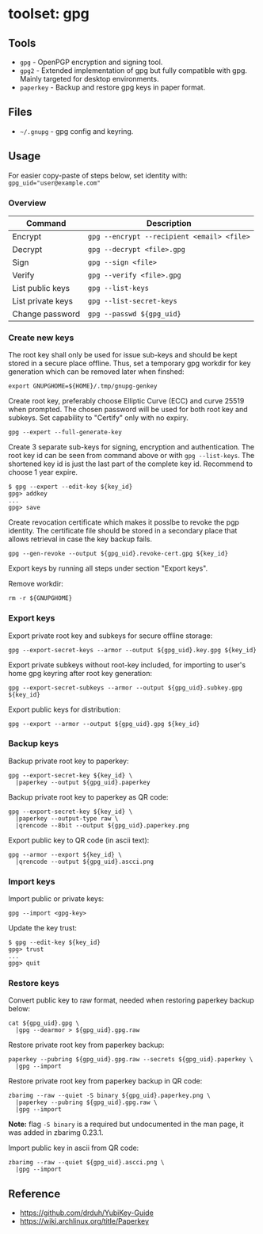 # toolset: gpg

## Tools

* `gpg` - OpenPGP encryption and signing tool.
* `gpg2` - Extended implementation of gpg but fully compatible with gpg. Mainly
  targeted for desktop environments.
* `paperkey` - Backup and restore gpg keys in paper format.

## Files

* `~/.gnupg` - gpg config and keyring.

## Usage

For easier copy-paste of steps below, set identity with:
`gpg_uid="user@example.com"`

### Overview

Command           | Description
------------------|-------------------------------------------
Encrypt           | `gpg --encrypt --recipient <email> <file>`
Decrypt           | `gpg --decrypt <file>.gpg`
Sign              | `gpg --sign <file>`
Verify            | `gpg --verify <file>.gpg`
List public keys  | `gpg --list-keys`
List private keys | `gpg --list-secret-keys`
Change password   | `gpg --passwd ${gpg_uid}`

### Create new keys

The root key shall only be used for issue sub-keys and should be kept stored in
a secure place offline. Thus, set a temporary gpg workdir for key generation
which can be removed later when finshed:

    export GNUPGHOME=${HOME}/.tmp/gnupg-genkey

Create root key, preferably choose Elliptic Curve (ECC) and curve 25519 when
prompted. The chosen password will be used for both root key and subkeys. Set
capability to "Certify" only with no expiry.

    gpg --expert --full-generate-key

Create 3 separate sub-keys for signing, encryption and authentication. The root
key id can be seen from command above or with `gpg --list-keys`. The shortened
key id is just the last part of the complete key id. Recommend to choose
1 year expire.

    $ gpg --expert --edit-key ${key_id}
    gpg> addkey
    ...
    gpg> save

Create revocation certificate which makes it posslbe to revoke the pgp identity.
The certificate file should be stored in a secondary place that allows retrieval
in case the key backup fails.

    gpg --gen-revoke --output ${gpg_uid}.revoke-cert.gpg ${key_id}

Export keys by running all steps under section "Export keys".

Remove workdir:

    rm -r ${GNUPGHOME}

### Export keys

Export private root key and subkeys for secure offline storage:

    gpg --export-secret-keys --armor --output ${gpg_uid}.key.gpg ${key_id}

Export private subkeys without root-key included, for importing to user's home
gpg keyring after root key generation:

    gpg --export-secret-subkeys --armor --output ${gpg_uid}.subkey.gpg ${key_id}

Export public keys for distribution:

    gpg --export --armor --output ${gpg_uid}.gpg ${key_id}

### Backup keys

Backup private root key to paperkey:

    gpg --export-secret-key ${key_id} \
      |paperkey --output ${gpg_uid}.paperkey

Backup private root key to paperkey as QR code:

    gpg --export-secret-key ${key_id} \
      |paperkey --output-type raw \
      |qrencode --8bit --output ${gpg_uid}.paperkey.png

Export public key to QR code (in ascii text):

    gpg --armor --export ${key_id} \
      |qrencode --output ${gpg_uid}.ascci.png

### Import keys

Import public or private keys:

    gpg --import <gpg-key>

Update the key trust:

    $ gpg --edit-key ${key_id}
    gpg> trust
    ...
    gpg> quit

### Restore keys

Convert public key to raw format, needed when restoring paperkey
backup below:

    cat ${gpg_uid}.gpg \
      |gpg --dearmor > ${gpg_uid}.gpg.raw

Restore private root key from paperkey backup:

    paperkey --pubring ${gpg_uid}.gpg.raw --secrets ${gpg_uid}.paperkey \
      |gpg --import

Restore private root key from paperkey backup in QR code:

    zbarimg --raw --quiet -S binary ${gpg_uid}.paperkey.png \
      |paperkey --pubring ${gpg_uid}.gpg.raw \
      |gpg --import

__Note:__ flag `-S binary` is a required but undocumented in the man page, it
was added in zbarimg 0.23.1.

Import public key in ascii from QR code:

    zbarimg --raw --quiet ${gpg_uid}.ascci.png \
      |gpg --import

## Reference

* <https://github.com/drduh/YubiKey-Guide>
* <https://wiki.archlinux.org/title/Paperkey>
